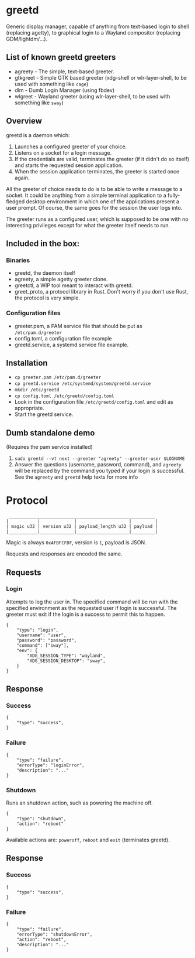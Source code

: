 # greetd

Generic display manager, capable of anything from text-based login to shell (replacing agetty), to graphical login to a Wayland compositor (replacing GDM/lightdm/...).

## List of known greetd greeters

- agreety - The simple, text-based greeter.
- gtkgreet - Simple GTK based greeter (xdg-shell or wlr-layer-shell, to be used with something like `cage`)
- dlm - Dumb Login Manager (using fbdev)
- wlgreet - Wayland greeter (using wlr-layer-shell, to be used with something like `sway`)

## Overview

greetd is a daemon which:

1. Launches a configured greeter of your choice.
2. Listens on a socket for a login message.
3. If the credentials are valid, terminates the greeter (if it didn't do so itself) and starts the requested session application.
4. When the session application terminates, the greeter is started once again.

All the greeter of choice needs to do is to be able to write a message to a socket. It could be anything from a simple terminal application to a fully-fledged desktop environment in which one of the applications present a user prompt. Of course, the same goes for the session the user logs into.

The greeter runs as a configured user, which is supposed to be one with no interesting privileges except for what the greeter itself needs to run.

## Included in the box:

### Binaries

- greetd, the daemon itself
- agreety, a simple agetty greeter clone.
- greetctl, a WIP tool meant to interact with greetd.
- greet_proto, a protocol library in Rust. Don't worry if you don't use Rust, the protocol is very simple.

### Configuration files

- greeter.pam, a PAM service file that should be put as `/etc/pam.d/greeter`
- config.toml, a configuration file example
- greetd.service, a systemd service file example.

## Installation

- `cp greeter.pam /etc/pam.d/greeter`
- `cp greetd.service /etc/systemd/system/greetd.service`
- `mkdir /etc/greetd`
- `cp config.toml /etc/greetd/config.toml`
- Look in the configuration file `/etc/greetd/config.toml` and edit as appropriate.
- Start the greetd service.

## Dumb standalone demo

(Requires the pam service installed)

1. `sudo greetd --vt next --greeter "agreety" --greeter-user $LOGNAME`
2. Answer the questions (username, password, command), and `agreety` will be replaced by the command you typed if your login is successful. See the `agreety` and `greetd` help texts for more info

# Protocol

```
 ________________________________________________________
|           |             |                    |         |
| magic u32 | version u32 | payload_length u32 | payload |
|___________|_____________|____________________|_________|
```

Magic is always `0xAFBFCFDF`, version is `1`, payload is JSON.

Requests and responses are encoded the same.

## Requests

### Login

Attempts to log the user in. The specified command will be run with the specified environment as the requested user if login is successful. The greeter must exit if the login is a success to permit this to happen.


```
{
	"type": "login",
	"username": "user",
	"password": "password",
	"command": ["sway"],
	"env": {
		"XDG_SESSION_TYPE": "wayland",
		"XDG_SESSION_DESKTOP": "sway",
	}
}
```

## Response

### Success

```
{
	"type": "success",
}
```

### Failure

```
{
	"type": "failure",
	"errorType": "loginError",
	"description": "..."
}
```

### Shutdown

Runs an shutdown action, such as powering the machine off.


```
{
	"type": "shutdown",
	"action": "reboot"
}
```

Available actions are: `poweroff`, `reboot` and `exit` (terminates greetd).

## Response

### Success

```
{
	"type": "success",
}
```

### Failure

```
{
	"type": "failure",
	"errorType": "shutdownError",
	"action": "reboot",
	"description": "..."
}
```

